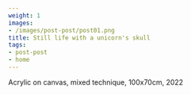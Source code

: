 ```yaml
---
weight: 1
images:
- /images/post-post/post01.png
title: Still life with a unicorn's skull
tags:
- post-post
- home
---
```

Acrylic on canvas, mixed technique, 100x70cm, 2022
